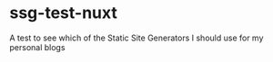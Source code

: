 # ssg-test-nuxt
A test to see which of the Static Site Generators I should use for my personal blogs
